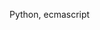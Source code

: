 Python, ecmascript
<!---
wminarik/wminarik is a ✨ special ✨ repository because its `README.md` (this file) appears on your GitHub profile.
You can click the Preview link to take a look at your changes.
--->
